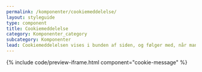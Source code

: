 ```yaml
---
permalink: /komponenter/cookiemeddelelse/
layout: styleguide
type: component
title: Cookiemeddelelse
category: Komponenter_category
subcategory: Komponenter
lead: Cookiemeddelelsen vises i bunden af siden, og følger med, når man scroller på siden.
---
```


{% include code/preview-iframe.html component="cookie-message" %}
